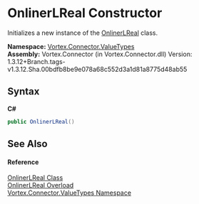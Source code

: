 # OnlinerLReal Constructor 
 

Initializes a new instance of the <a href="T_Vortex_Connector_ValueTypes_OnlinerLReal.md">OnlinerLReal</a> class.

**Namespace:**&nbsp;<a href="N_Vortex_Connector_ValueTypes.md">Vortex.Connector.ValueTypes</a><br />**Assembly:**&nbsp;Vortex.Connector (in Vortex.Connector.dll) Version: 1.3.12+Branch.tags-v1.3.12.Sha.00bdfb8be9e078a68c552d3a1d81a8775d48ab55

## Syntax

**C#**<br />
``` C#
public OnlinerLReal()
```


## See Also


#### Reference
<a href="T_Vortex_Connector_ValueTypes_OnlinerLReal.md">OnlinerLReal Class</a><br /><a href="Overload_Vortex_Connector_ValueTypes_OnlinerLReal__ctor.md">OnlinerLReal Overload</a><br /><a href="N_Vortex_Connector_ValueTypes.md">Vortex.Connector.ValueTypes Namespace</a><br />
